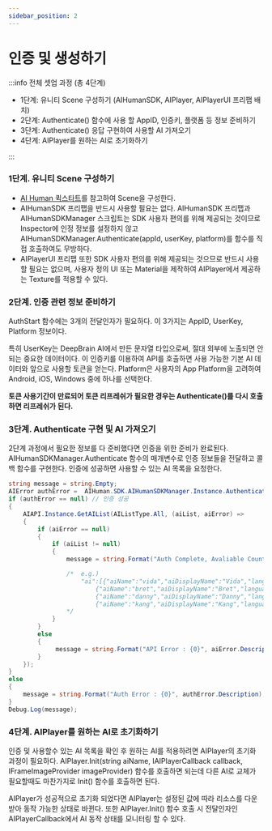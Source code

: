```yaml
---
sidebar_position: 2
---
```


# 인증 및 생성하기

:::info 전체 셋업 과정 (총 4단계)

- 1단계: 유니티 Scene 구성하기 (AIHumanSDK, AIPlayer, AIPlayerUI 프리팹 배치)
- 2단계: Authenticate() 함수에 사용 할 AppID, 인증키, 플랫폼 등 정보 준비하기
- 3단계: Authenticate() 응답 구현하여 사용할 AI 가져오기
- 4단계: AIPlayer를 원하는 AI로 초기화하기

:::

### 1단계. 유니티 Scene 구성하기

- [AI Human 퀵스타트](/aihuman/unity-sdk/sample-project/quick-start)를 참고하여 Scene을 구성한다.
- AIHumanSDK 프리팹을 반드시 사용할 필요는 없다. AIHumanSDK 프리팹과 AIHumanSDKManager 스크립트는 SDK 사용자 편의를 위해 제공되는 것이므로 Inspector에 인정 정보를 설정하지 않고 AIHumanSDKManager.Authenticate(appId, userKey, platform)를 함수를 직접 호출하여도 무방하다.
- AIPlayerUI 프리팹 또한 SDK 사용자 편의를 위해 제공되는 것으므로 반드시 사용할 필요는 없으며, 사용자 정의 UI 또는 Material을 제작하여 AIPlayer에서 제공하는 Texture를 적용할 수 있다.

### 2단계. 인증 관련 정보 준비하기

AuthStart 함수에는 3개의 전달인자가 필요하다. 이 3가지는 AppID, UserKey, Platform 정보이다. 

특히 UserKey는 DeepBrain AI에서 만든 문자열 타입으로써, 절대 외부에 노출되면 안되는 중요한 데이터이다. 이 인증키를 이용하여 API를 호출하면 사용 가능한 기본 AI 데이터와 앞으로 사용할 토큰을 얻는다. Platform은 사용자의 App Platform을 고려하여 Android, iOS, Windows 중에 하나를 선택한다.

**토큰 사용기간이 만료되어 토큰 리프레쉬가 필요한 경우는 Authenticate()를 다시 호출하면 리프레쉬가 된다.**

### 3단계. Authenticate 구현 및 AI 가져오기

2단계 과정에서 필요한 정보를 다 준비했다면 인증을 위한 준비가 완료된다. AIHumanSDKManager.Authenticate 함수의 매개변수로 인증 정보들을 전달하고 콜백 함수를 구현한다. 인증에 성공하면 사용할 수 있는 AI 목록을 요청한다. 

```csharp
string message = string.Empty;
AIError authError =  AIHuman.SDK.AIHumanSDKManager.Instance.Authenticate("appId", "userKey", "platform")
if (authError == null) // 인증 성공
{
    AIAPI.Instance.GetAIList(AIListType.All, (aiList, aiError) =>
    {
        if (aiError == null)
        {          
            if (aiList != null)
            {
                message = string.Format("Auth Complete, Avaliable Count : {0}", aiList.ai.Length);

                /*  e.g.)           
                    "ai":[{"aiName":"vida","aiDisplayName":"Vida","language":"en"},
                        {"aiName":"bret","aiDisplayName":"Bret","language":"en"},
                        {"aiName":"danny","aiDisplayName":"Danny","language":"en"},
                        {"aiName":"kang","aiDisplayName":"Kang","language":"ko"}]
                */
            }           
        }
        else
        {
             message = string.Format("API Error : {0}", aiError.Description);
        }
    });
}
else
{
    message = string.Format("Auth Error : {0}", authError.Description);
}
Debug.Log(message);
```

### 4단계. AIPlayer를 원하는 AI로 초기화하기

인증 및 사용할수 있는 AI 목록을 확인 후 원하는 AI를 적용하려면 AIPlayer의 초기화 과정이 필요하다. AIPlayer.Init(string aiName, IAIPlayerCallback callback, IFrameImageProvider imageProvider) 함수를 호출하면 되는데 다른 AI로 교체가 필요할때도 마찬가지로 Init() 함수를 호출하면 된다.

AIPlayer가 성공적으로 초기화 되었다면 AIPlayer는 설정된 값에 따라 리소스를 다운받아 동작 가능한 상태로 바뀐다. 또한 AIPlayer.Init() 함수 호출 시 전달인자인 AIPlayerCallback에서 AI 동작 상태를 모니터링 할 수 있다.

